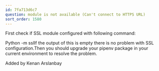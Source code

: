 ```yaml
---
id: 7fa713d6c7
question: module is not available (Can't connect to HTTPS URL)
sort_order: 1580
---
```


First check if SSL module configured with following command:

Python -m sslIf the output of this is empty there is no problem with SSL configuration.Then you should upgrade your pipenv package in your current environment to resolve the problem.

Added by Kenan Arslanbay

